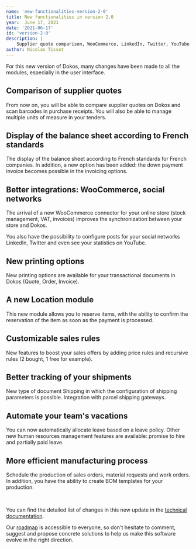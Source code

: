 ```yaml
---
name: 'new-functionalities-version-2-0'
title: New functionalities in version 2.0
year:  June 17, 2021
date: '2021-06-17'
id: 'version-2-0'
description: |
    Supplier quote comparison, WooCommerce, LinkedIn, Twitter, YouTube integrations, French accounting standards, automated vacations, production planning
author: Nicolas Tissot
---
```


For this new version of Dokos, many changes have been made to all the modules, especially in the user interface.

## Comparison of supplier quotes

From now on, you will be able to compare supplier quotes on Dokos and scan barcodes in purchase receipts.
You will also be able to manage multiple units of measure in your tenders.

## Display of the balance sheet according to French standards

The display of the balance sheet according to French standards for French companies.
In addition, a new option has been added: the down payment invoice becomes possible in the invoicing options.

## Better integrations: WooCommerce, social networks

The arrival of a new WooCommerce connector for your online store (stock management, VAT, invoices) improves the synchronization between your store and Dokos.

You also have the possibility to configure posts for your social networks LinkedIn, Twitter and even see your statistics on YouTube.

## New printing options

New printing options are available for your transactional documents in Dokos (Quote, Order, Invoice).

## A new Location module

This new module allows you to reserve items, with the ability to confirm the reservation of the item as soon as the payment is processed.

## Customizable sales rules

New features to boost your sales offers by adding price rules and recursive rules (2 bought, 1 free for example).

## Better tracking of your shipments

New type of document Shipping in which the configuration of shipping parameters is possible. Integration with parcel shipping gateways.

## Automate your team's vacations

You can now automatically allocate leave based on a leave policy.
Other new human resources management features are available: promise to hire and partially paid leave.

## More efficient manufacturing process

Schedule the production of sales orders, material requests and work orders.
In addition, you have the ability to create BOM templates for your production.

<br>

You can find the detailed list of changes in this new update in the [technical documentation](https://doc.dokos.io/en/versions/v2_0_0).

Our [roadmap](https://gitlab.com/dokos/dokos/-/boards/966503) is accessible to everyone, so don't hesitate to comment, suggest and propose concrete solutions to help us make this software evolve in the right direction.

